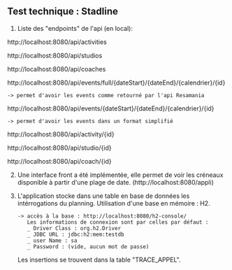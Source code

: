 Test technique : Stadline 
-----------------------------

1. Liste des "endpoints" de l'api (en local):

http://localhost:8080/api/activities

http://localhost:8080/api/studios

http://localhost:8080/api/coaches

http://localhost:8080/api/events/full/{dateStart}/{dateEnd}/{calendrier}/{id} 
    
    -> permet d'avoir les events comme retourné par l'api Resamania

http://localhost:8080/api/events/{dateStart}/{dateEnd}/{calendrier}/{id}
    
    -> permet d'avoir les events dans un format simplifié

http://localhost:8080/api/activity/{id}

http://localhost:8080/api/studio/{id}

http://localhost:8080/api/coach/{id}


2. Une interface front a été implémentée, elle permet de voir les créneaux disponible à partir d'une plage de date.
   (http://localhost:8080/appli)

3. L'application stocke dans une table en base de données les intérrogations du planning. Utilisation d'une base en mémoire : H2. 
   
   
       -> accès à la base : http://localhost:8080/h2-console/
          Les informations de connexion sont par celles par défaut :
          _ Driver Class : org.h2.Driver
          _ JDBC URL : jdbc:h2:mem:testdb
          _ user Name : sa
          _ Password : (vide, aucun mot de passe)
      
      Les insertions se trouvent dans la table "TRACE_APPEL".